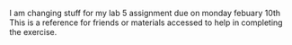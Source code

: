 I am changing stuff for my lab 5 assignment due on monday febuary 10th
This is a reference for friends or materials accessed to help in completing the exercise.